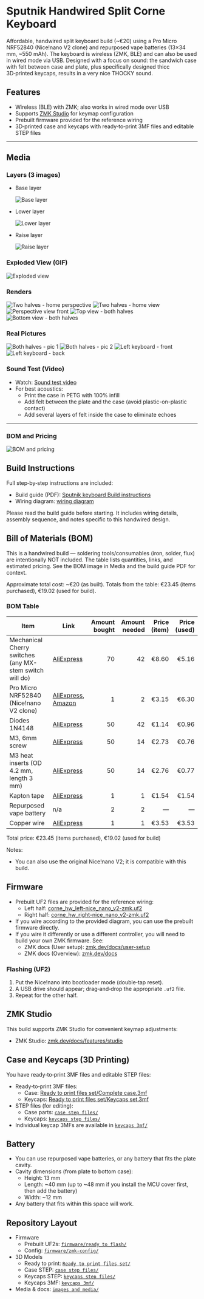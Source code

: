 # Sputnik Handwired Split Corne Keyboard

Affordable, handwired split keyboard build (~€20) using a Pro Micro NRF52840 (Nice!nano V2 clone) and repurposed vape batteries (13×34 mm, ~550 mAh). The keyboard is wireless (ZMK, BLE) and can also be used in wired mode via USB. Designed with a focus on sound: the sandwich case with felt between case and plate, plus specifically designed thicc 3D‑printed keycaps, results in a very nice THOCKY sound.

## Features
- Wireless (BLE) with ZMK; also works in wired mode over USB
- Supports [ZMK Studio](https://zmk.dev/docs/features/studio) for keymap configuration
- Prebuilt firmware provided for the reference wiring
- 3D‑printed case and keycaps with ready‑to‑print 3MF files and editable STEP files

---

## Media

### Layers (3 images)
- Base layer
  
  ![Base layer](<images and media/base layer.png>)
- Lower layer
  
  ![Lower layer](<images and media/lower layer.png>)
- Raise layer
  
  ![Raise layer](<images and media/raise layer.png>)



### Exploded View (GIF)
![Exploded view](<images and media/exploded view gif.gif>)

### Renders
![Two halves - home perspective](<images and media/2 halves home perspective view.png>)
![Two halves - home view](<images and media/2 halves home view.png>)
![Perspective view front](<images and media/perspective view front.png>)
![Top view - both halves](<images and media/top view both halfes.png>)
![Bottom view - both halves](<images and media/bottom view both halfes.png>)

### Real Pictures
![Both halves - pic 1](<images and media/pictures/both halfes pic 1.jpg>)
![Both halves - pic 2](<images and media/pictures/both halfes pic 2.jpg>)
![Left keyboard - front](<images and media/pictures/left keeb front.jpg>)
![Left keyboard - back](<images and media/pictures/left keeb back.jpg>)

### Sound Test (Video)
- Watch: [Sound test video](https://imgur.com/a/sputnik-split-keyboard-sound-6rZV6Jm)
- For best acoustics:
  - Print the case in PETG with 100% infill
  - Add felt between the plate and the case (avoid plastic-on-plastic contact)
  - Add several layers of felt inside the case to eliminate echoes

---
### BOM and Pricing
![BOM and pricing](<images and media/BOM and price.png>)
## Build Instructions


Full step‑by‑step instructions are included:
- Build guide (PDF): [Sputnik keyboard Build instructions](<images and media/Sputnik keboard Build instructions.pdf>)
- Wiring diagram: [wiring diagram](<images and media/wiring diagram.jpg>)

Please read the build guide before starting. It includes wiring details, assembly sequence, and notes specific to this handwired design.

## Bill of Materials (BOM)
This is a handwired build — soldering tools/consumables (iron, solder, flux) are intentionally NOT included. The table lists quantities, links, and estimated pricing. See the BOM image in Media and the build guide PDF for context.

Approximate total cost: ~€20 (as built). Totals from the table: €23.45 (items purchased), €19.02 (used for build).

### BOM Table

| Item | Link | Amount bought | Amount needed | Price (item) | Price (used) |
|---|---|---:|---:|---:|---:|
| Mechanical Cherry switches (any MX-stem switch will do) | [AliExpress][bom-switches] | 70 | 42 | €8.60 | €5.16 |
| Pro Micro NRF52840 (Nice!nano V2 clone) | [AliExpress][bom-mcu], [Amazon][bom-mcu-amazon] | 1 | 2 | €3.15 | €6.30 |
| Diodes 1N4148 | [AliExpress][bom-diodes] | 50 | 42 | €1.14 | €0.96 |
| M3, 6mm screw | [AliExpress][bom-screws] | 50 | 14 | €2.73 | €0.76 |
| M3 heat inserts (OD 4.2 mm, length 3 mm) | [AliExpress][bom-inserts] | 50 | 14 | €2.76 | €0.77 |
| Kapton tape | [AliExpress][bom-kapton] | 1 | 1 | €1.54 | €1.54 |
| Repurposed vape battery | n/a | 2 | 2 | — | — |
| Copper wire | [AliExpress][bom-wire] | 1 | 1 | €3.53 | €3.53 |

Total price: €23.45 (items purchased), €19.02 (used for build)

Notes:
- You can also use the original Nice!nano V2; it is compatible with this build.

[bom-switches]: https://www.aliexpress.com/item/1005007345651159.html?spm=a2g0o.productlist.main.3.1c0c5261aCURnr&algo_pvid=b00fd779-7665-47e9-ae03-470b540f6337&algo_exp_id=b00fd779-7665-47e9-ae03-470b540f6337-2&pdp_ext_f=%7B%22order%22%3A%226394%22%2C%22eval%22%3A%221%22%2C%22orig_sl_item_id%22%3A%221005007345651159%22%2C%22orig_item_id%22%3A%221005009261993092%22%2C%22fromPage%22%3A%22search%22%7D&pdp_npi=6%40dis%21EUR%215.95%212.98%21%21%2148.40%2124.20%21%40210384cc17589018536814612e5c26%2112000040355282124%21sea%21HR%216267174471%21X%211%210%21n_tag%3A-29919%3Bd%3Ae5d82de9%3Bm03_new_user%3A-29895&curPageLogUid=zCC6svikv5Hc&utparam-url=scene%3Asearch%7Cquery_from%3A%7Cx_object_id%3A1005007345651159%7C_p_origin_prod%3A1005009261993092
[bom-mcu]: https://www.aliexpress.com/item/1005006995289476.html?spm=a2g0o.productlist.main.3.54714221NO3mPU&algo_pvid=018aecb1-eafc-46ed-bf24-799c5e0c8c98&algo_exp_id=018aecb1-eafc-46ed-bf24-799c5e0c8c98-6&pdp_ext_f=%7B%22order%22%3A%221766%22%2C%22eval%22%3A%221%22%2C%22orig_sl_item_id%22%3A%221005006995289476%22%2C%22orig_item_id%22%3A%221005006599766097%22%2C%22fromPage%22%3A%22search%22%7D&pdp_npi=6%40dis%21EUR%216.30%213.15%21%21%2151.30%2125.65%21%402103835c17589020591883661e413f%2112000038985691707%21sea%21HR%216267174471%21X%211%210%21n_tag%3A-29919%3Bd%3Ae5d82de9%3Bm03_new_user%3A-29895&curPageLogUid=VJ4Cad4XkmFS&utparam-url=scene%3Asearch%7Cquery_from%3A%7Cx_object_id%3A1005006995289476%7C_p_origin_prod%3A1005006599766097
[bom-diodes]: https://www.aliexpress.com/item/1005006245109375.html?spm=a2g0o.productlist.main.7.5f80648d0kGwN4&algo_pvid=28c31425-6c38-46a6-8a23-bc7315cb9f00&algo_exp_id=28c31425-6c38-46a6-8a23-bc7315cb9f00-6&pdp_ext_f=%7B%22order%22%3A%22973%22%2C%22eval%22%3A%221%22%2C%22fromPage%22%3A%22search%22%7D&pdp_npi=6%40dis%21EUR%211.75%211.14%21%21%2114.21%219.26%21%402103919917589021056008905e2bbe%2112000036448323916%21sea%21HR%216267174471%21X%211%210%21n_tag%3A-29919%3Bd%3Ae5d82de9%3Bm03_new_user%3A-29895&curPageLogUid=OhJwy5f5LVsx&utparam-url=scene%3Asearch%7Cquery_from%3A%7Cx_object_id%3A1005006245109375%7C_p_origin_prod%3A
[bom-screws]: https://www.aliexpress.com/item/1005005070119421.html?spm=a2g0o.cart.0.0.29ce38daTZImhU&mp=1&pdp_npi=5%40dis%21EUR%21EUR%202.73%21EUR%202.73%21%21EUR%202.73%21%21%21%40211b81a317589021869796790e7203%2112000031519353292%21ct%21HR%216267174471%21%211%210&pdp_ext_f=%7B%22cart2PdpParams%22%3A%7B%22pdpBusinessMode%22%3A%22retail%22%7D%7D
[bom-inserts]: https://www.aliexpress.com/item/1005003582355741.html?spm=a2g0o.cart.0.0.29ce38daTZImhU&mp=1&pdp_npi=5%40dis%21EUR%21EUR%202.83%21EUR%202.76%21%21EUR%202.76%21%21%21%40211b81a317589021869796790e7203%2112000026370649726%21ct%21HR%216267174471%21%211%210
[bom-kapton]: https://www.aliexpress.com/item/1005007518587827.html?spm=a2g0o.productlist.main.2.202f49e3GVOXp0&algo_pvid=b11967b5-32c6-4440-93a4-052201d52ac3&algo_exp_id=b11967b5-32c6-4440-93a4-052201d52ac3-4&pdp_ext_f=%7B%22order%22%3A%2216925%22%2C%22eval%22%3A%221%22%2C%22fromPage%22%3A%22search%22%7D&pdp_npi=6%40dis%21EUR%211.54%211.54%21%21%2112.49%2112.49%21%402103891017590609061623435ece05%2112000041103956429%21sea%21HR%216267174471%21X%211%210%21n_tag%3A-29919%3Bd%3Ae5d82de9%3Bm03_new_user%3A-29895&curPageLogUid=FLnTGx29WStB&utparam-url=scene%3Asearch%7Cquery_from%3A%7Cx_object_id%3A1005007518587827%7C_p_origin_prod%3A
[bom-wire]: https://www.aliexpress.com/item/1005009078359338.html?spm=a2g0o.order_list.order_list_main.56.47741802kB9uqg
[bom-mcu-amazon]: https://www.amazon.com/Development-Bluetooth-Management-Module%EF%BC%8CNano-Compatible/dp/B0F1KDBDHQ?th=1

## Firmware
- Prebuilt UF2 files are provided for the reference wiring:
  - Left half: [corne_hw_left-nice_nano_v2-zmk.uf2](<firmware/ready to flash/corne_hw_left-nice_nano_v2-zmk.uf2>)
  - Right half: [corne_hw_right-nice_nano_v2-zmk.uf2](<firmware/ready to flash/corne_hw_right-nice_nano_v2-zmk.uf2>)
- If you wire according to the provided diagram, you can use the prebuilt firmware directly.
- If you wire it differently or use a different controller, you will need to build your own ZMK firmware. See:
  - ZMK docs (User setup): [zmk.dev/docs/user-setup](https://zmk.dev/docs/user-setup)
  - ZMK docs (Overview): [zmk.dev/docs](https://zmk.dev/docs)

### Flashing (UF2)
1. Put the Nice!nano into bootloader mode (double‑tap reset).
2. A USB drive should appear; drag‑and‑drop the appropriate `.uf2` file.
3. Repeat for the other half.

## ZMK Studio
This build supports ZMK Studio for convenient keymap adjustments:
- ZMK Studio: [zmk.dev/docs/features/studio](https://zmk.dev/docs/features/studio)

## Case and Keycaps (3D Printing)
You have ready‑to‑print 3MF files and editable STEP files:
- Ready‑to‑print 3MF files:
  - Case: [Ready to print files set/Complete case.3mf](<Ready to print files set/Complete case.3mf>)
  - Keycaps: [Ready to print files set/Keycaps set.3mf](<Ready to print files set/Keycaps set.3mf>)
- STEP files (for editing):
  - Case parts: [`case step files/`](<case step files/>)
  - Keycaps: [`keycaps step files/`](<keycaps step files/>)
- Individual keycap 3MFs are available in [`keycaps 3mf/`](<keycaps 3mf/>)

## Battery
- You can use repurposed vape batteries, or any battery that fits the plate cavity.
- Cavity dimensions (from plate to bottom case):
  - Height: 13 mm
  - Length: ~40 mm (up to ~48 mm if you install the MCU cover first, then add the battery)
  - Width: ~12 mm
- Any battery that fits within this space will work.

## Repository Layout
- Firmware
  - Prebuilt UF2s: [`firmware/ready to flash/`](<firmware/ready to flash/>)
  - Config: [`firmware/zmk-config/`](<firmware/zmk-config/>)
- 3D Models
  - Ready to print: [`Ready to print files set/`](<Ready to print files set/>)
  - Case STEP: [`case step files/`](<case step files/>)
  - Keycaps STEP: [`keycaps step files/`](<keycaps step files/>)
  - Keycaps 3MF: [`keycaps 3mf/`](<keycaps 3mf/>)
- Media & docs: [`images and media/`](<images and media/>)
